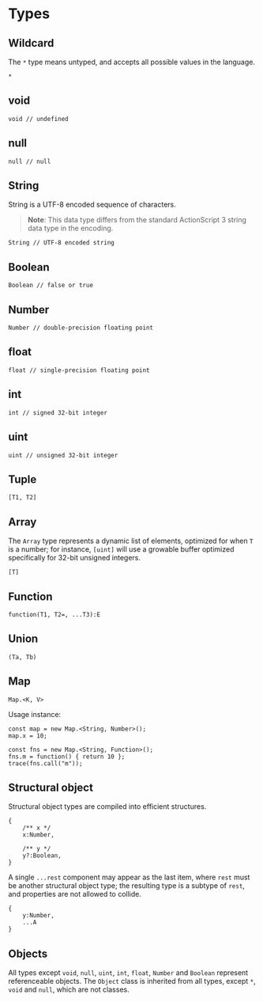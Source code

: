 # Types

## Wildcard

The `*` type means untyped, and accepts all possible values in the language.

```
*
```

## void

```
void // undefined
```

## null

```
null // null
```

## String

String is a UTF-8 encoded sequence of characters.

> **Note**: This data type differs from the standard ActionScript 3 string data type in the encoding.

```
String // UTF-8 encoded string
```

## Boolean

```
Boolean // false or true
```

## Number

```
Number // double-precision floating point
```

## float

```
float // single-precision floating point
```

## int

```
int // signed 32-bit integer
```

## uint

```
uint // unsigned 32-bit integer
```

## Tuple

```
[T1, T2]
```

## Array

The `Array` type represents a dynamic list of elements, optimized for when `T` is a number; for instance, `[uint]` will use a growable buffer optimized specifically for 32-bit unsigned integers.

```
[T]
```

## Function

```
function(T1, T2=, ...T3):E
```

## Union

```
(Ta, Tb)
```

## Map

```
Map.<K, V>
```

Usage instance:

```
const map = new Map.<String, Number>();
map.x = 10;

const fns = new Map.<String, Function>();
fns.m = function() { return 10 };
trace(fns.call("m"));
```

## Structural object

Structural object types are compiled into efficient structures.

```
{
    /** x */
    x:Number,

    /** y */
    y?:Boolean,
}
```

A single `...rest` component may appear as the last item, where `rest` must be another structural object type; the resulting type is a subtype of `rest`, and properties are not allowed to collide.

```
{
    y:Number,
    ...A
}
```

## Objects

All types except `void`, `null`, `uint`, `int`, `float`, `Number` and `Boolean` represent referenceable objects. The `Object` class is inherited from all types, except `*`, `void` and `null`, which are not classes.
